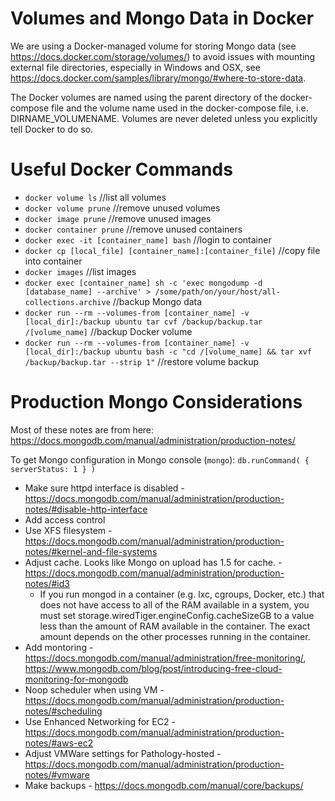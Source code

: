 # Volumes and Mongo Data in Docker

We are using a Docker-managed volume for storing Mongo data (see https://docs.docker.com/storage/volumes/) to avoid issues with mounting external file directories, especially in Windows and OSX, see https://docs.docker.com/samples/library/mongo/#where-to-store-data.

The Docker volumes are named using the parent directory of the docker-compose file and the volume name used in the docker-compose file,
i.e. DIRNAME_VOLUMENAME. Volumes are never deleted unless you explicitly tell Docker to do so. 

# Useful Docker Commands
- `docker volume ls`  //list all volumes
- `docker volume prune`  //remove unused volumes
- `docker image prune`  //remove unused images
- `docker container prune`  //remove unused containers
- `docker exec -it [container_name] bash`  //login to container
- `docker cp [local_file] [container_name]:[container_file]`  //copy file into container
- `docker images` //list images
-  `docker exec [container_name] sh -c 'exec mongodump -d [database_name] --archive' > /some/path/on/your/host/all-collections.archive` //backup Mongo data
- `docker run --rm --volumes-from [container_name] -v [local_dir]:/backup ubuntu tar cvf /backup/backup.tar /[volume_name]`  //backup Docker volume
- `docker run --rm --volumes-from [container_name] -v [local_dir]:/backup ubuntu bash -c "cd /[volume_name] && tar xvf /backup/backup.tar --strip 1"`  //restore volume backup

# Production Mongo Considerations

Most of these notes are from here: https://docs.mongodb.com/manual/administration/production-notes/

To get Mongo configuration in Mongo console (`mongo`): `db.runCommand( { serverStatus: 1 } )` 

- Make sure httpd interface is disabled - https://docs.mongodb.com/manual/administration/production-notes/#disable-http-interface
- Add access control 
- Use XFS filesystem - https://docs.mongodb.com/manual/administration/production-notes/#kernel-and-file-systems
- Adjust cache. Looks like Mongo on upload has 1.5 for cache. - https://docs.mongodb.com/manual/administration/production-notes/#id3
  - If you run mongod in a container (e.g. lxc, cgroups, Docker, etc.) that does not have access to all of the RAM available in a system, you must set storage.wiredTiger.engineConfig.cacheSizeGB to a value less than the amount of RAM available in the container. The exact amount depends on the other processes running in the container.
- Add montoring - https://docs.mongodb.com/manual/administration/free-monitoring/, https://www.mongodb.com/blog/post/introducing-free-cloud-monitoring-for-mongodb
- Noop scheduler when using VM - https://docs.mongodb.com/manual/administration/production-notes/#scheduling
- Use Enhanced Networking for EC2 - https://docs.mongodb.com/manual/administration/production-notes/#aws-ec2
- Adjust VMWare settings for Pathology-hosted - https://docs.mongodb.com/manual/administration/production-notes/#vmware
- Make backups - https://docs.mongodb.com/manual/core/backups/
